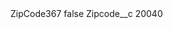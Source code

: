 <?xml version="1.0" encoding="UTF-8"?>
<CustomMetadata xmlns="http://soap.sforce.com/2006/04/metadata" xmlns:xsi="http://www.w3.org/2001/XMLSchema-instance" xmlns:xsd="http://www.w3.org/2001/XMLSchema">
    <label>ZipCode367</label>
    <protected>false</protected>
    <values>
        <field>Zipcode__c</field>
        <value xsi:type="xsd:string">20040</value>
    </values>
</CustomMetadata>
